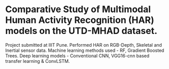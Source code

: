 # Comparative Study of Multimodal Human Activity Recognition (HAR) models on the UTD-MHAD dataset.
Project submitted at IIIT Pune. Performed HAR on RGB-Depth, Skeletal and Inertial sensor data. 
Machine learning methods used - RF, Gradient Boosted Trees.
Deep learning models - Conventional CNN, VGG16-cnn based transfer learning & ConvLSTM.

